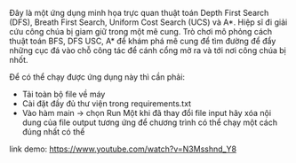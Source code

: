 Đây là một ứng dụng minh họa trực quan thuật toán Depth First Search (DFS), Breath First Search, Uniform Cost Search (UCS) và A*. Hiệp sĩ đi giải cứu công chúa bị giam giữ trong một mê cung. Trò chơi mô phỏng cách thuật toán BFS, DFS USC, A* để khám phá mê cung để tìm đường để đẩy những cục đá vào chỗ công tác để cánh cổng mở ra và tới nơi công chúa bị nhốt.

Để có thể chạy được ứng dụng này thì cần phải:
   - Tải toàn bộ file về máy
   - Cài đặt đầy đủ thư viện trong requirements.txt
   - Vào hàm main -> chọn Run
Một khi đã thay đổi file input hãy xóa nội dung của file output tương ứng để chương trình có thể chạy một cách đúng nhất có thể

link demo: https://www.youtube.com/watch?v=N3Msshnd_Y8
